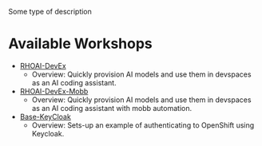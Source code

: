 Some type of description

# Available Workshops

- [RHOAI-DevEx](docs/rhoai-devex.md) 
    - Overview: Quickly provision AI models and use them in devspaces as an AI coding assistant.
- [RHOAI-DevEx-Mobb](docs/rhoai-devex-mobb.md) 
    - Overview: Quickly provision AI models and use them in devspaces as an AI coding assistant with mobb automation.
- [Base-KeyCloak](docs/base-keycloak.md)
    - Overview: Sets-up an example of authenticating to OpenShift using Keycloak.